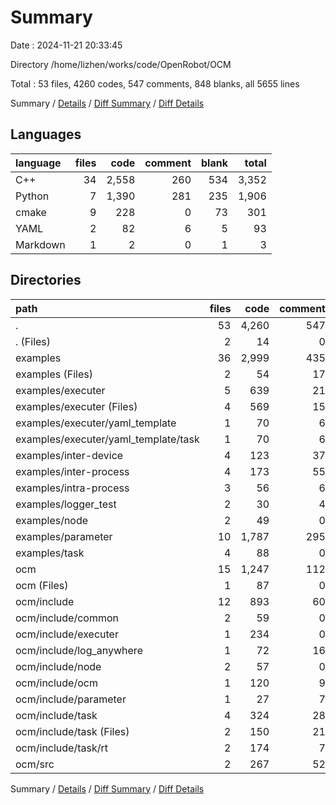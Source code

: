 # Summary

Date : 2024-11-21 20:33:45

Directory /home/lizhen/works/code/OpenRobot/OCM

Total : 53 files,  4260 codes, 547 comments, 848 blanks, all 5655 lines

Summary / [Details](details.md) / [Diff Summary](diff.md) / [Diff Details](diff-details.md)

## Languages
| language | files | code | comment | blank | total |
| :--- | ---: | ---: | ---: | ---: | ---: |
| C++ | 34 | 2,558 | 260 | 534 | 3,352 |
| Python | 7 | 1,390 | 281 | 235 | 1,906 |
| cmake | 9 | 228 | 0 | 73 | 301 |
| YAML | 2 | 82 | 6 | 5 | 93 |
| Markdown | 1 | 2 | 0 | 1 | 3 |

## Directories
| path | files | code | comment | blank | total |
| :--- | ---: | ---: | ---: | ---: | ---: |
| . | 53 | 4,260 | 547 | 848 | 5,655 |
| . (Files) | 2 | 14 | 0 | 4 | 18 |
| examples | 36 | 2,999 | 435 | 638 | 4,072 |
| examples (Files) | 2 | 54 | 17 | 21 | 92 |
| examples/executer | 5 | 639 | 21 | 110 | 770 |
| examples/executer (Files) | 4 | 569 | 15 | 108 | 692 |
| examples/executer/yaml_template | 1 | 70 | 6 | 2 | 78 |
| examples/executer/yaml_template/task | 1 | 70 | 6 | 2 | 78 |
| examples/inter-device | 4 | 123 | 37 | 42 | 202 |
| examples/inter-process | 4 | 173 | 55 | 70 | 298 |
| examples/intra-process | 3 | 56 | 6 | 21 | 83 |
| examples/logger_test | 2 | 30 | 4 | 12 | 46 |
| examples/node | 2 | 49 | 0 | 10 | 59 |
| examples/parameter | 10 | 1,787 | 295 | 333 | 2,415 |
| examples/task | 4 | 88 | 0 | 19 | 107 |
| ocm | 15 | 1,247 | 112 | 206 | 1,565 |
| ocm (Files) | 1 | 87 | 0 | 19 | 106 |
| ocm/include | 12 | 893 | 60 | 144 | 1,097 |
| ocm/include/common | 2 | 59 | 0 | 5 | 64 |
| ocm/include/executer | 1 | 234 | 0 | 13 | 247 |
| ocm/include/log_anywhere | 1 | 72 | 16 | 19 | 107 |
| ocm/include/node | 2 | 57 | 0 | 10 | 67 |
| ocm/include/ocm | 1 | 120 | 9 | 26 | 155 |
| ocm/include/parameter | 1 | 27 | 7 | 7 | 41 |
| ocm/include/task | 4 | 324 | 28 | 64 | 416 |
| ocm/include/task (Files) | 2 | 150 | 21 | 32 | 203 |
| ocm/include/task/rt | 2 | 174 | 7 | 32 | 213 |
| ocm/src | 2 | 267 | 52 | 43 | 362 |

Summary / [Details](details.md) / [Diff Summary](diff.md) / [Diff Details](diff-details.md)